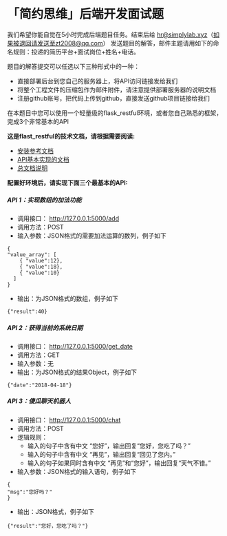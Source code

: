 # 「简约思维」后端开发面试题

我们希望你能自觉在5小时完成后端题目任务。结束后给 hr@simplylab.xyz（如果被退回请发送至zt2008@qq.com） 发送题目的解答，邮件主题请用如下的命名规则：投递的简历平台+面试岗位+姓名+电话。

题目的解答提交可以任选以下三种形式中的一种：
* 直接部署后台到您自己的服务器上，将API访问链接发给我们
* 将整个工程文件的压缩包作为邮件附件，请注意提供部署服务器的说明文档
* 注册github账号，把代码上传到github，直接发送github项目链接给我们


在本题目中您可以使用一个轻量级的flask_restful环境，或者您自己熟悉的框架，完成3个非常基本的API

**这是flast_restful的技术文档，请根据需要阅读:**
- [安装参考文档](https://flask-restful.readthedocs.io/en/latest/installation.html)
- [API基本实现的文档](https://flask-restful.readthedocs.io/en/latest/quickstart.html#a-minimal-api)
- [总文档说明](https://flask-restful.readthedocs.io/en/latest/)


**配置好环境后，请实现下面三个最基本的API:**

##### API 1：实现数组的加法功能
* 调用接口： http://127.0.0.1:5000/add
* 调用方法：POST
* 输入参数：JSON格式的需要加法运算的数列，例子如下
```
{
"value_array": [
    { "value":12},
    { "value":18},
    { "value":10}
  ]
}
```
* 输出：为JSON格式的数组，例子如下
```
{"result":40}
```


##### API 2：获得当前的系统日期
* 调用接口： http://127.0.0.1:5000/get_date
* 调用方法：GET
* 输入参数：无
* 输出：为JSON格式的结果Object，例子如下
```
{"date":"2018-04-18"}
```


##### API 3：傻瓜聊天机器人
* 调用接口： http://127.0.0.1:5000/chat
* 调用方法：POST
* 逻辑规则：
  * 输入的句子中含有中文 “您好”，输出回复“您好，您吃了吗？”
  * 输入的句子中含有中文 “再见”，输出回复“回见了您内。”
  * 输入的句子如果同时含有中文 “再见”和“您好”，输出回复“天气不错。”
* 输入参数：JSON格式的输入语句，例子如下
```
{
"msg":"您好吗？"
}
```
* 输出：JSON格式，例子如下
```
{"result":"您好，您吃了吗？"}
```
